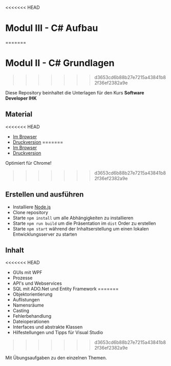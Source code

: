 <<<<<<< HEAD
# Modul III - C# Aufbau
=======
# Modul II - C# Grundlagen
>>>>>>> d3653cd6b88b27e7215a43841b82f36ef2382a9e

Diese Repository beinhaltet die Unterlagen für den Kurs **Software Developer IHK**

## Material

<<<<<<< HEAD
* [Im Browser](https://ablersch.github.io/software-developer-ihk-modul-3)
* [Druckversion](https://ablersch.github.io/software-developer-ihk-modul-3?print-pdf)
=======
* [Im Browser](https://ablersch.github.io/software-developer-ihk-modul-2)
* [Druckversion](https://ablersch.github.io/software-developer-ihk-modul-2?print-pdf)

Optimiert für Chrome!
>>>>>>> d3653cd6b88b27e7215a43841b82f36ef2382a9e

## Erstellen und ausführen

* Installiere [Node.js](https://nodejs.org/en/)
* Clone repository
* Starte `npm install` um alle Abhängigkeiten zu installieren
* Starte `npm run build` um die Präsentation im `dist` Order zu erstellen
* Starte `npm start` während der Inhaltserstellung um einen lokalen Entwicklungsserver zu starten

## Inhalt

<<<<<<< HEAD
* GUIs mit WPF
* Prozesse
* API's und Webservices
* SQL mit ADO.Net und Entity Framework
=======
* Objektorientierung
* Auflistungen
* Namensräume
* Casting
* Fehlerbehandlung
* Dateioperationen
* Interfaces und abstrakte Klassen
* Hilfestellungen und Tipps für Visual Studio
>>>>>>> d3653cd6b88b27e7215a43841b82f36ef2382a9e

Mit Übungsaufgaben zu den einzelnen Themen.

